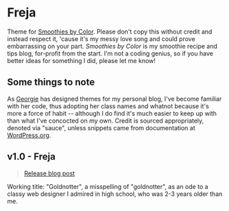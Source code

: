 # Freja
Theme for [Smoothies by Color](https://smoothiesbycolor.com). Please don't copy this without credit and instead respect it, 'cause it's my messy love song and could prove embarrassing on your part. *Smoothies by Color* is my smoothie recipe and tips blog, for-profit from the start. I'm not a coding genius, so if you have better ideas for something I did, please let me know!

## Some things to note
As [Georgie](https://hey.georgie.nu) has designed themes for my personal blog, I've become familiar with her code, thus adopting her class names and whatnot because it's more a force of habit -- although I do find it's much easier to keep up with than what I've concocted on my own. Credit is sourced appropriately, denoted via "sauce", unless snippets came from documentation at [WordPress.org](https://wordpress.org).

## v1.0 - Freja
> [Release blog post](https://janepedia.com/freja)

Working title: "Goldnotter", a misspelling of "goldnotter", as an ode to a classy web designer I admired in high school, who was 2-3 years older than me.
